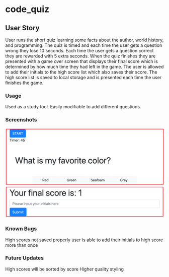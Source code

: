# code_quiz

## User Story
User runs the short quiz learning some facts about the author, world history, and programming.
The quiz is timed and each time the user gets a question wrong they lose 10 seconds. Each time the user gets a question correct they are rewarded with 5 extra seconds. When the quiz finishes they are presented with a game over screen that displays their final score which is determined by how much time they had left in the game. The user is allowed to add their initials to the high score list which also saves their score. The high score list is saved to local storage and is presented each time the user finishes the game.
### Usage
Used as a study tool. Easily modifiable to add different questions.
### Screenshots

![Inital Render And First Question](assets/Inital%20Render%20and%20First%20Question.png)
![Game Over Render](assets/Game%20Over%20Render.png)

### Known Bugs
High scores not saved properly
user is able to add their initials to high score more than once
### Future Updates
High scores will be sorted by score
Higher quality styling